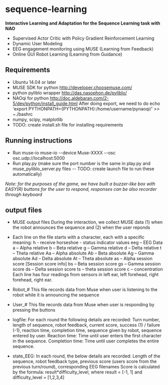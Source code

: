 # sequence-learning
**Interactive Learning and Adaptation for the Sequence Learning task with NAO**
- Supervised Actor Critic with Policy Gradient Reinforcement Learning
- Dynamic User Modeling 
- EEG engagement monitoring using MUSE (Learning from Feedback)
- Online GUI Robot Learning (Learning from Guidance)

## Requirements
- Ubuntu 14.04 or later
- MUSE SDK for python http://developer.choosemuse.com/ 
- python pyliblo wrapper http://das.nasophon.de/pyliblo/
- NAOqi for python http://doc.aldebaran.com/2-5/dev/python/install_guide.html
After doing export, we need to do echo 'export PYTHONPATH={PYTHONPATH}:/home/username/pynaoqi/' >> ~./bashrc
- numpy, scipy, matplotlib
- TODO: create install.sh file for installing requirements

## Running instructions
- Run muse-io
muse-io --device Muse-XXXX --osc osc.udp://localhost:5000
- Run play.py 
(make sure the port number is the same in play.py and muse_pyliblo_server.py files -- TODO: create launch file to run these automatically)

*Note: for the purposes of the game, we have built a buzzer-like box with EASY(R) buttons for the user to respond, responses can be also recorder through keyboard* 

## output files
- MUSE output files
During the interaction, we collect MUSE data (1) when the robot announces the sequence and (2) when the user reponds

- Each line on the file starts with a character, each with a specific meaning:
h - receive horseshoe - status indicator values
eeg – EEG Data
a – Alpha relative 
b – Beta relative 
g – Gamma relative
d – Delta relative
t – Theta relative
Aa – Alpha absolute
Ab – Beta absolute
Ag – Gamma absolute
Ad – Delta absolute
At – Theta absolute
as – Alpha session score [Session score info]
bs – Beta session score
gs – Gamma session score
ds – Delta session score
ts – theta session score
c – concentration
Each line has four readings from sensors in left ear, left forehead, right forehead, right ear.

- Robot_#
This file records data from Muse when user is listening to the robot while it is announcing the sequence

- User_#
This file records data from Muse when user is responding by pressing the buttons

- logfile:
For each round the following details are recorded: 
Turn number, length of sequence, robot feedback, current score, success (1) / failure (-1), reaction time, completion time, sequence given by robot, sequence entered by user.
Reaction time: Time until user enters the first character in the sequence.
Completion time: Time until user completes the entire sequence.

- state_EEG:
In each round, the below details are recorded:
Length of the sequence, robot feedback type, previous score (users score from the previous turn/round), corresponding EEG filenames
Score is calculated by the formula:  result*difficulty_level, where result = [-1, 1] and difficulty_level = [1,2,3,4]

